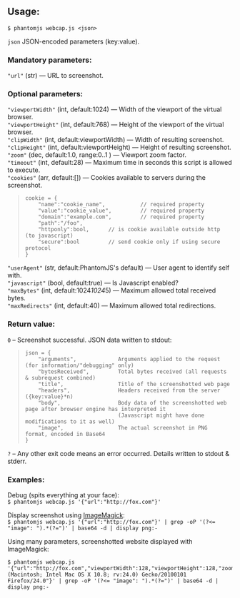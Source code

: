 ## Usage:

    $ phantomjs webcap.js <json>
    
`json` JSON-encoded parameters (key:value).

### Mandatory parameters:

`"url"` (str) — URL to screenshot.

### Optional parameters:

`"viewportWidth"` (int, default:1024) — Width of the viewport of the virtual browser.  
`"viewportHeight"` (int, default:768) — Height of the viewport of the virtual browser.  
`"clipWidth"` (int, default:viewportWidth) — Width of resulting screenshot.  
`"clipHeight"` (int, default:viewportHeight) — Height of resulting screenshot.  
`"zoom"` (dec, default:1.0, range:0..1 ) — Viewport zoom factor.  
`"timeout"` (int, default:28) — Maximum time in seconds this script is allowed to execute.  
`"cookies"` (arr, default:[]) — Cookies available to servers during the screenshot.

>     cookie = {
>         "name":"cookie_name",           // required property
>         "value":"cookie_value",         // required property
>         "domain":"example.com",         // required property
>         "path":"/foo",
>         "httponly":bool,      // is cookie available outside http (to javascript)
>         "secure":bool         // send cookie only if using secure protocol
>     }

`"userAgent"` (str, default:PhantomJS's default) — User agent to identify self with.  
`"javascript"` (bool, default:true) — Is Javascript enabled?  
`"maxBytes"` (int, default:1024*1024*5) — Maximum allowed total received bytes.  
`"maxRedirects"` (int, default:40) — Maximum allowed total redirections.  

### Return value:
`0` – Screenshot successful. JSON data written to stdout:

>     json = {
>         "arguments",             Arguments applied to the request (for information/"debugging" only)
>         "bytesReceived",         Total bytes received (all requests & subrequest combined)
>         "title",                 Title of the screenshotted web page
>         "headers",               Headers received from the server ({key:value}*n)
>         "body",                  Body data of the screenshotted web page after browser engine has interpreted it
>                                  (Javascript might have done modifications to it as well)
>         "image",                 The actual screenshot in PNG format, encoded in Base64
>     }

`?` – Any other exit code means an error occurred. Details written to stdout & stderr.
        
### Examples:
Debug (spits everything at your face):  
`$ phantomjs webcap.js '{"url":"http://fox.com"}'`

Display screenshot using [ImageMagick][imagemagick]:  
`$ phantomjs webcap.js '{"url":"http://fox.com"}' | grep -oP '(?<= "image": ").*(?=")' | base64 -d | display png:-`

Using many parameters, screenshotted website displayed with ImageMagick:

    $ phantomjs webcap.js '{"url":"http://fox.com","viewportWidth":128,"viewportHeight":128,"zoom":0.1,"userAgent":"Mozilla/5.0 (Macintosh; Intel Mac OS X 10.8; rv:24.0) Gecko/20100101 Firefox/24.0"}' | grep -oP '(?<= "image": ").*(?=")' | base64 -d | display png:-

  [imagemagick]: http://www.imagemagick.org
